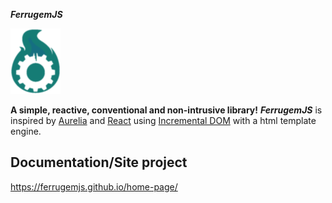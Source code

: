 ***FerrugemJS***

![Ferrugem Logo](/assets/img/new-logo-home.png) 

**A simple, reactive, conventional and non-intrusive library!**
***FerrugemJS*** is inspired by [Aurelia](http://aurelia.io/) and [React](https://facebook.github.io/react/) using [Incremental DOM](http://google.github.io/incremental-dom/) with a html template engine.

## Documentation/Site project
https://ferrugemjs.github.io/home-page/